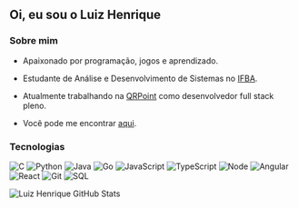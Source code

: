 ## Oi, eu sou o __Luiz Henrique__  

### Sobre mim  

* Apaixonado por programação, jogos e aprendizado.

* Estudante de Análise e Desenvolvimento de Sistemas no [IFBA](https://portal.ifba.edu.br/). 

* Atualmente trabalhando na [QRPoint](https://www.qrpoint.com.br) como desenvolvedor full stack pleno.

* Você pode me encontrar [aqui](https://www.linkedin.com/in/luiz-henrique-lobo/).

### Tecnologias  

![C](https://img.icons8.com/color/32/000000/c-programming.png)
![Python](https://img.icons8.com/color/32/000000/python--v1.png)
![Java](https://img.icons8.com/color/32/000000/java-coffee-cup-logo--v1.png)
![Go](https://img.icons8.com/color/32/000000/golang.png)
![JavaScript](https://img.icons8.com/color/32/000000/javascript--v1.png)
![TypeScript](https://img.icons8.com/color/32/000000/typescript.png)
![Node](https://img.icons8.com/fluency/32/000000/node-js.png)
![Angular](https://img.icons8.com/color/32/000000/angularjs.png)
![React](https://img.icons8.com/color/32/000000/react-native.png)
![Git](https://img.icons8.com/color/32/000000/git.png)
![SQL](https://img.icons8.com/color/32/000000/sql.png)

![Luiz Henrique GitHub Stats](https://github-readme-stats.vercel.app/api?username=luizhenriquelobo1&theme=tokyonight&show_icons=true)
